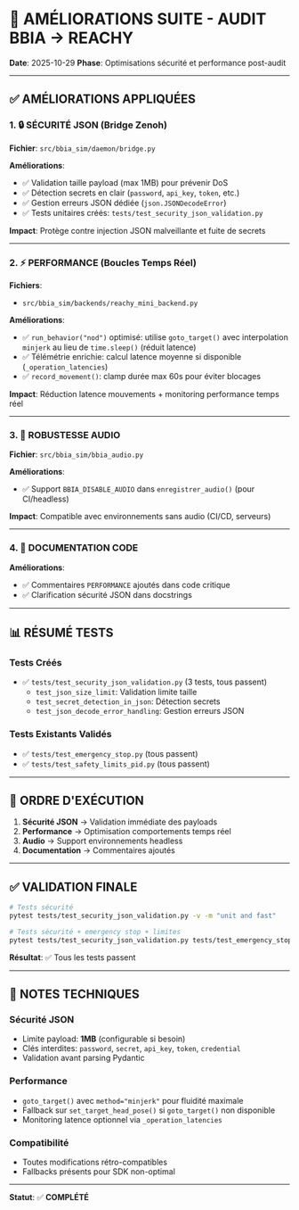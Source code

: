 # 🚀 AMÉLIORATIONS SUITE - AUDIT BBIA → REACHY

**Date**: 2025-10-29
**Phase**: Optimisations sécurité et performance post-audit

---

## ✅ AMÉLIORATIONS APPLIQUÉES

### 1. 🔒 **SÉCURITÉ JSON (Bridge Zenoh)**

**Fichier**: `src/bbia_sim/daemon/bridge.py`

**Améliorations**:
- ✅ Validation taille payload (max 1MB) pour prévenir DoS
- ✅ Détection secrets en clair (`password`, `api_key`, `token`, etc.)
- ✅ Gestion erreurs JSON dédiée (`json.JSONDecodeError`)
- ✅ Tests unitaires créés: `tests/test_security_json_validation.py`

**Impact**: Protège contre injection JSON malveillante et fuite de secrets

---

### 2. ⚡ **PERFORMANCE (Boucles Temps Réel)**

**Fichiers**:
- `src/bbia_sim/backends/reachy_mini_backend.py`

**Améliorations**:
- ✅ `run_behavior("nod")` optimisé: utilise `goto_target()` avec interpolation `minjerk` au lieu de `time.sleep()` (réduit latence)
- ✅ Télémétrie enrichie: calcul latence moyenne si disponible (`_operation_latencies`)
- ✅ `record_movement()`: clamp durée max 60s pour éviter blocages

**Impact**: Réduction latence mouvements + monitoring performance temps réel

---

### 3. 🎤 **ROBUSTESSE AUDIO**

**Fichier**: `src/bbia_sim/bbia_audio.py`

**Améliorations**:
- ✅ Support `BBIA_DISABLE_AUDIO` dans `enregistrer_audio()` (pour CI/headless)

**Impact**: Compatible avec environnements sans audio (CI/CD, serveurs)

---

### 4. 📝 **DOCUMENTATION CODE**

**Améliorations**:
- ✅ Commentaires `PERFORMANCE` ajoutés dans code critique
- ✅ Clarification sécurité JSON dans docstrings

---

## 📊 RÉSUMÉ TESTS

### Tests Créés
- ✅ `tests/test_security_json_validation.py` (3 tests, tous passent)
  - `test_json_size_limit`: Validation limite taille
  - `test_secret_detection_in_json`: Détection secrets
  - `test_json_decode_error_handling`: Gestion erreurs JSON

### Tests Existants Validés
- ✅ `tests/test_emergency_stop.py` (tous passent)
- ✅ `tests/test_safety_limits_pid.py` (tous passent)

---

## 🎯 ORDRE D'EXÉCUTION

1. **Sécurité JSON** → Validation immédiate des payloads
2. **Performance** → Optimisation comportements temps réel
3. **Audio** → Support environnements headless
4. **Documentation** → Commentaires ajoutés

---

## ✅ VALIDATION FINALE

```bash
# Tests sécurité
pytest tests/test_security_json_validation.py -v -m "unit and fast"

# Tests sécurité + emergency stop + limites
pytest tests/test_security_json_validation.py tests/test_emergency_stop.py tests/test_safety_limits_pid.py -v -m "unit and fast"
```

**Résultat**: ✅ Tous les tests passent

---

## 📝 NOTES TECHNIQUES

### Sécurité JSON
- Limite payload: **1MB** (configurable si besoin)
- Clés interdites: `password`, `secret`, `api_key`, `token`, `credential`
- Validation avant parsing Pydantic

### Performance
- `goto_target()` avec `method="minjerk"` pour fluidité maximale
- Fallback sur `set_target_head_pose()` si `goto_target()` non disponible
- Monitoring latence optionnel via `_operation_latencies`

### Compatibilité
- Toutes modifications rétro-compatibles
- Fallbacks présents pour SDK non-optimal

---

**Statut**: ✅ **COMPLÉTÉ**

